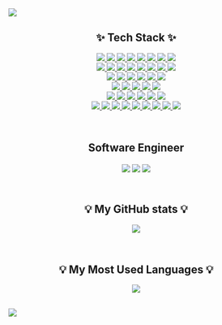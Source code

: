 <img src="https://capsule-render.vercel.app/api?type=waving&color==0:A6E3E9,100:71C9CE&text=Jinwoo%20Lim&animation=twinkling&hfontColor=A4F3E5&fontAlign=50&height=200&fontSize=50" />

<h2 align="center">✨ Tech Stack ✨</h2>
<p align="center">
  <a href="https://github.com/j1nnnn">
    <img src="https://img.shields.io/badge/C-2300599C?style=flat&logo=C&logoColor=white" />
    <img src="https://img.shields.io/badge/C%23-23239120?style=flat&logo=c-sharp&logoColor=white" />
    <img src="https://img.shields.io/badge/C++-2300599C?style=flat&logo=c%2B%2B&logoColor=white" />
    <img src="https://img.shields.io/badge/Java-23ED8B00?style=flat&logo=Java&logoColor=white"/>
    <img src="https://img.shields.io/badge/Python-3776AB?style=flat&logo=Python&logoColor=white"/> 
    <img src="https://img.shields.io/badge/Swift-F54A2A?style=flat&logo=swift&logoColor=white"/>
    <img src="https://img.shields.io/badge/Kotlin-237F52FF?style=flat&logo=kotlin&logoColor=white"/>
    <img src="https://img.shields.io/badge/latex-23008080?style=flat&logo=latex&logoColor=white"/>
    <br/>
    <img src="https://img.shields.io/badge/Atom-2366595C?style=flat&logo=atom&logoColor=white"/>
    <img src="https://img.shields.io/badge/Eclipse-FE7A16?style=flat&logo=Eclipse&logoColor=white"/>
    <img src="https://img.shields.io/badge/sublime_text-23575757?style=flat&logo=sublime-text&logoColor=important"/>
    <img src="https://img.shields.io/badge/Pycharm-143?style=flat&logo=pycharm&logoColor=black&color=black&labelColor=green"/>
    <img src="https://img.shields.io/badge/Replit-DD1200?style=flat&logo=Replit&logoColor=white"/>
    <img src="https://img.shields.io/badge/Visual%20Studio%20Code-0078d7?style=flat&logo=visual-studio-code&logoColor=white"/>
    <img src="https://img.shields.io/badge/Visual%20Studio-5C2D91?style=flat&logo=visual-studio&logoColor=white"/>
    <img src="https://img.shields.io/badge/Xcode-007ACC?style=flat&logo=Xcode&logoColor=white"/>
    <br/>
    <img src="https://img.shields.io/badge/PHP-23777BB4?style=flat&logo=php&logoColor=white"/>
    <img src="https://img.shields.io/badge/JavaScript-F7DF1E?style=flat&logo=Javascript&logoColor=white"/> 
    <img src="https://img.shields.io/badge/React-61DAFB?style=flat&logo=React&logoColor=white"/> 
    <img src="https://img.shields.io/badge/HTML5-E34F26?style=flat&logo=HTML5&logoColor=white"/> 
    <img src="https://img.shields.io/badge/Node.js-339933?style=flat&logo=Node.js&logoColor=white"/> 
    <img src="https://img.shields.io/badge/Redux-764ABC?style=flat&logo=Redux&logoColor=white"/> 
    <br/>
    <img src="https://img.shields.io/badge/MongoDB-47A248?style=flat&logo=MongoDB&logoColor=white"/> 
    <img src="https://img.shields.io/badge/Heroku-23430098?style=flat&logo=heroku&logoColor=white"/>
    <img src="https://img.shields.io/badge/AWS-23FF9900?style=flat&logo=amazon-aws&logoColor=white" />
    <img src="https://img.shields.io/badge/Firebase-23039BE5?style=flat&logo=firebase" />
    <img src="https://img.shields.io/badge/Oracle-f80000?style=flat&logo=oracle&logoColor=white"/>
    <br/>
    <img src="https://img.shields.io/badge/CSS-1572B66?style=flat&logo=CSS3&logoColor=white"/> 
    <img src="https://img.shields.io/badge/Bootstrap-7952B3?style=flat&logo=Bootstrap&logoColor=white"/> 
    <img src="https://img.shields.io/badge/styled%20components-DB7093?style=flat&logo=styled-components&logoColor=white"/> 
    <img src="https://img.shields.io/badge/Github-181717?style=flat&logo=GitHub&logoColor=white"/>
    <img src="https://img.shields.io/badge/Git-23F05033?style=flat&logo=git=logoColor=white"/>
    <img src="https://img.shields.io/badge/Github%20Pages-121013?style=flat&logo=github&logoColor=white" />
    <br/>
    <img src="https://img.shields.io/badge/.NET-5C2D91?style=flat&logo=.net&logoColor=white"/>
    <img src="https://img.shields.io/badge/Angular.js-23E23237?style=flat&logoColor=white"/>
    <img src="https://img.shields.io/badge/Microsoft_Office-D83B01?style=flat&logo=microsoft-office&logoColor=white"/>
    <img src="https://img.shields.io/badge/Microsoft_SharePoint-0078D4?style=flat&logo=microsoft-sharepoint&pointcolor=white"/>
    <img src="https://img.shields.io/badge/Jira-230A0FFF?style=flat&logo=jira&logoColor=white"/>
    <img src="https://img.shields.io/badge/Confluence-23172BF4?style=flat&logo=confluence&logoColor=white"/>
    <img src="https://img.shields.io/badge/Splunk-23000000?style=flat&logo=splunk&logoColor=white" />
    <img src="https://img.shields.io/badge/Trello-23026AA7?style=flat&logo=Trello&logoColor=white"/>
    <img src="https://img.shields.io/badge/Jenkins-232C5263?style=flat&logo=jenkins&logoColor=white"/>
    <br/>
  </a>
</p>
<br/>

<h2 align="center"> Software Engineer </h2>
  <p align="center">
    <img align="center" src="https://img.shields.io/badge/devj49l@outlook.com-EA4335?style=flat&logo=Gmail&logoColor=white"/> <img align="center" src="https://img.shields.io/badge/Jinwoo Lim-0A66C2?style=flat&logo=Linkedin&logoColor=white"/> <img align="center" src="https://img.shields.io/badge/Jin's Portfolio-EA4335?style=flat&logo=github&logoColor=white" link="j1nnnn.github.com/reactportfolio"/>
  </p>
<br/>

<h2 align="center">💡 My GitHub stats 💡</h2>
<p align="center">
  <a href="https://github.com/j1nnnn">
    <img align="center" src="https://github-readme-stats.vercel.app/api?username=j1nnnn&show_icons=true&theme=radical&hide_title=true" />
  </a>
</p>
<br/>

<h2 align="center">💡 My Most Used Languages 💡</h2>
<p align="center">
  <a href="https://github.com/j1nnnn">
    <img align="center" src="https://github-readme-stats.vercel.app/api/top-langs/?username=j1nnnn&layout=compact&show_icons=true&show_owner=true&hide_title=true&theme=nord&hide=Dockerfile" />
  </a>
</p>
<br/>
<img src="https://capsule-render.vercel.app/api?section=footer&type=waving&color=0:A6E3E9,100:71C9CE&reversal=true" />
<!--
**j1nnnn/j1nnnn** is a ✨ _special_ ✨ repository because its `README.md` (this file) appears on your GitHub profile.

Here are some ideas to get you started:

- 🔭 I’m currently working on ...
- 🌱 I’m currently learning ...
- 👯 I’m looking to collaborate on ...
- 🤔 I’m looking for help with ...
- 💬 Ask me about ...
- 📫 How to reach me: ...
- 😄 Pronouns: ...
- ⚡ Fun fact: ...
-->
